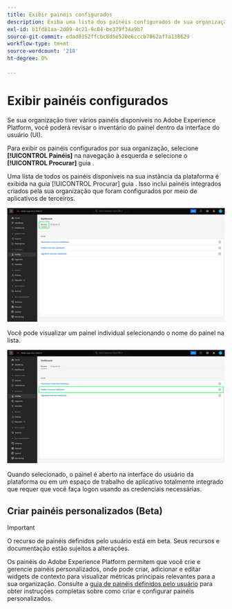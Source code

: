 ```yaml
---
title: Exibir painéis configurados
description: Exiba uma lista dos painéis configurados de sua organização na interface do usuário do Experience Platform.
exl-id: b1fdb1aa-2d09-4c21-9c84-be379f34a9b7
source-git-commit: edad0352ffcbc8d5e520e6cccb7062af7a138629
workflow-type: tm+mt
source-wordcount: '218'
ht-degree: 0%

---
```


# Exibir painéis configurados

Se sua organização tiver vários painéis disponíveis no Adobe Experience Platform, você poderá revisar o inventário do painel dentro da interface do usuário (UI).

Para exibir os painéis configurados por sua organização, selecione **[!UICONTROL Painéis]** na navegação à esquerda e selecione o **[!UICONTROL Procurar]** guia .

Uma lista de todos os painéis disponíveis na sua instância da plataforma é exibida na guia [!UICONTROL Procurar] guia . Isso inclui painéis integrados criados pela sua organização que foram configurados por meio de aplicativos de terceiros.

![A guia Procurar na seção de painéis da interface do usuário.](./images/inventory/browse-tab.png)

Você pode visualizar um painel individual selecionando o nome do painel na lista.

![Guia Procurar com o nome de um painel realçado.](./images/inventory/dashboard-name.png)

Quando selecionado, o painel é aberto na interface do usuário da plataforma ou em um espaço de trabalho de aplicativo totalmente integrado que requer que você faça logon usando as credenciais necessárias.

## Criar painéis personalizados (Beta)

>[!IMPORTANT]
>
>O recurso de painéis definidos pelo usuário está em beta. Seus recursos e documentação estão sujeitos a alterações.

Os painéis do Adobe Experience Platform permitem que você crie e gerencie painéis personalizados, onde pode criar, adicionar e editar widgets de contexto para visualizar métricas principais relevantes para a sua organização. Consulte a [guia de painéis definidos pelo usuário](./user-defined-dashboards.md) para obter instruções completas sobre como criar e configurar painéis personalizados.

